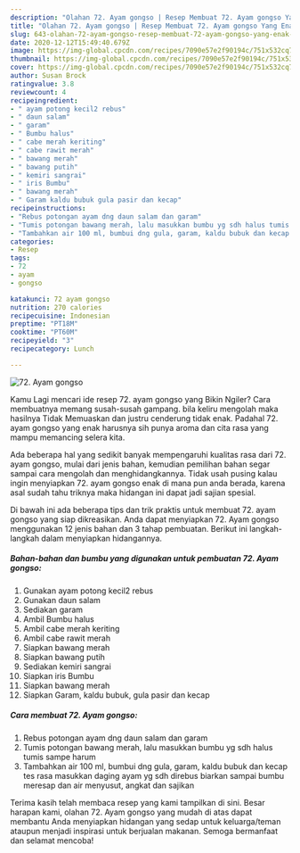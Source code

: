 ```yaml
---
description: "Olahan 72. Ayam gongso | Resep Membuat 72. Ayam gongso Yang Enak dan Simpel"
title: "Olahan 72. Ayam gongso | Resep Membuat 72. Ayam gongso Yang Enak dan Simpel"
slug: 643-olahan-72-ayam-gongso-resep-membuat-72-ayam-gongso-yang-enak-dan-simpel
date: 2020-12-12T15:49:40.679Z
image: https://img-global.cpcdn.com/recipes/7090e57e2f90194c/751x532cq70/72-ayam-gongso-foto-resep-utama.jpg
thumbnail: https://img-global.cpcdn.com/recipes/7090e57e2f90194c/751x532cq70/72-ayam-gongso-foto-resep-utama.jpg
cover: https://img-global.cpcdn.com/recipes/7090e57e2f90194c/751x532cq70/72-ayam-gongso-foto-resep-utama.jpg
author: Susan Brock
ratingvalue: 3.8
reviewcount: 4
recipeingredient:
- " ayam potong kecil2 rebus"
- " daun salam"
- " garam"
- " Bumbu halus"
- " cabe merah keriting"
- " cabe rawit merah"
- " bawang merah"
- " bawang putih"
- " kemiri sangrai"
- " iris Bumbu"
- " bawang merah"
- " Garam kaldu bubuk gula pasir dan kecap"
recipeinstructions:
- "Rebus potongan ayam dng daun salam dan garam"
- "Tumis potongan bawang merah, lalu masukkan bumbu yg sdh halus tumis sampe harum"
- "Tambahkan air 100 ml, bumbui dng gula, garam, kaldu bubuk dan kecap tes rasa masukkan daging ayam yg sdh direbus biarkan sampai bumbu meresap dan air menyusut, angkat dan sajikan"
categories:
- Resep
tags:
- 72
- ayam
- gongso

katakunci: 72 ayam gongso 
nutrition: 270 calories
recipecuisine: Indonesian
preptime: "PT18M"
cooktime: "PT60M"
recipeyield: "3"
recipecategory: Lunch

---
```



![72. Ayam gongso](https://img-global.cpcdn.com/recipes/7090e57e2f90194c/751x532cq70/72-ayam-gongso-foto-resep-utama.jpg)

Kamu Lagi mencari ide resep 72. ayam gongso yang Bikin Ngiler? Cara membuatnya memang susah-susah gampang. bila keliru mengolah maka hasilnya Tidak Memuaskan dan justru cenderung tidak enak. Padahal 72. ayam gongso yang enak harusnya sih punya aroma dan cita rasa yang mampu memancing selera kita.



Ada beberapa hal yang sedikit banyak mempengaruhi kualitas rasa dari 72. ayam gongso, mulai dari jenis bahan, kemudian pemilihan bahan segar sampai cara mengolah dan menghidangkannya. Tidak usah pusing kalau ingin menyiapkan 72. ayam gongso enak di mana pun anda berada, karena asal sudah tahu triknya maka hidangan ini dapat jadi sajian spesial.


Di bawah ini ada beberapa tips dan trik praktis untuk membuat 72. ayam gongso yang siap dikreasikan. Anda dapat menyiapkan 72. Ayam gongso menggunakan 12 jenis bahan dan 3 tahap pembuatan. Berikut ini langkah-langkah dalam menyiapkan hidangannya.

<!--inarticleads1-->

##### Bahan-bahan dan bumbu yang digunakan untuk pembuatan 72. Ayam gongso:

1. Gunakan  ayam potong kecil2 rebus
1. Gunakan  daun salam
1. Sediakan  garam
1. Ambil  Bumbu halus
1. Ambil  cabe merah keriting
1. Ambil  cabe rawit merah
1. Siapkan  bawang merah
1. Siapkan  bawang putih
1. Sediakan  kemiri sangrai
1. Siapkan  iris Bumbu
1. Siapkan  bawang merah
1. Siapkan  Garam, kaldu bubuk, gula pasir dan kecap




<!--inarticleads2-->

##### Cara membuat 72. Ayam gongso:

1. Rebus potongan ayam dng daun salam dan garam
1. Tumis potongan bawang merah, lalu masukkan bumbu yg sdh halus tumis sampe harum
1. Tambahkan air 100 ml, bumbui dng gula, garam, kaldu bubuk dan kecap tes rasa masukkan daging ayam yg sdh direbus biarkan sampai bumbu meresap dan air menyusut, angkat dan sajikan




Terima kasih telah membaca resep yang kami tampilkan di sini. Besar harapan kami, olahan 72. Ayam gongso yang mudah di atas dapat membantu Anda menyiapkan hidangan yang sedap untuk keluarga/teman ataupun menjadi inspirasi untuk berjualan makanan. Semoga bermanfaat dan selamat mencoba!
